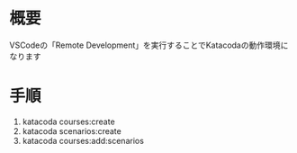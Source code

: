 # 概要

VSCodeの「Remote Development」を実行することでKatacodaの動作環境になります

# 手順

1. katacoda courses:create
2. katacoda scenarios:create
3. katacoda courses:add:scenarios